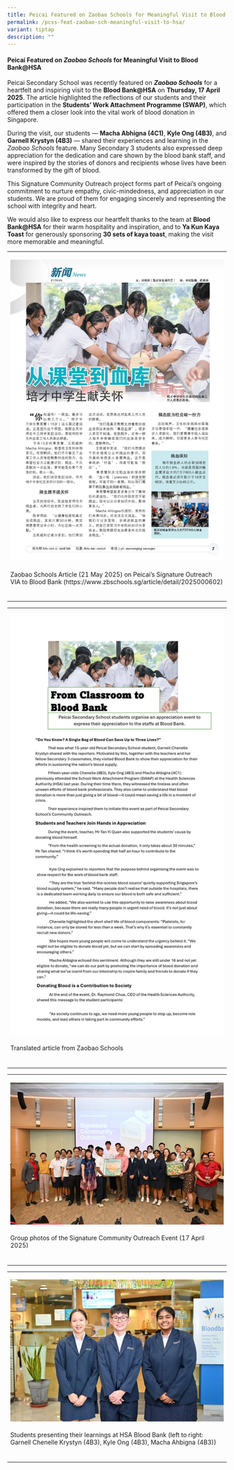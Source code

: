 ```yaml
---
title: Peicai Featured on Zaobao Schools for Meaningful Visit to Blood Bank@HSA
permalink: /pcss-feat-zaobao-sch-meaningful-visit-to-hsa/
variant: tiptap
description: ""
---
```

<h4><strong>Peicai Featured on <em>Zaobao Schools</em> for Meaningful Visit to Blood Bank@HSA</strong></h4>
<p>Peicai Secondary School was recently featured on <strong><em>Zaobao Schools</em></strong> for
a heartfelt and inspiring visit to the <strong>Blood Bank@HSA</strong> on <strong>Thursday, 17 April 2025</strong>.
The article highlighted the reflections of our students and their participation
in the <strong>Students’ Work Attachment Programme (SWAP)</strong>, which
offered them a closer look into the vital work of blood donation in Singapore.</p>
<p>During the visit, our students — <strong>Macha Abhigna (4C1)</strong>, <strong>Kyle Ong (4B3)</strong>,
and <strong>Garnell Krystyn (4B3)</strong> — shared their experiences and
learning in the <em>Zaobao Schools</em> feature. Many Secondary 3 students
also expressed deep appreciation for the dedication and care shown by the
blood bank staff, and were inspired by the stories of donors and recipients
whose lives have been transformed by the gift of blood.</p>
<p>This Signature Community Outreach project forms part of Peicai’s ongoing
commitment to nurture empathy, civic-mindedness, and appreciation in our
students. We are proud of them for engaging sincerely and representing
the school with integrity and heart.</p>
<p>We would also like to express our heartfelt thanks to the team at <strong>Blood Bank@HSA</strong> for
their warm hospitality and inspiration, and to <strong>Ya Kun Kaya Toast</strong> for
generously sponsoring <strong>30 sets of kaya toast</strong>, making the
visit more memorable and meaningful.</p>
<table style="minWidth: 25px">
<colgroup>
<col>
</colgroup>
<tbody>
<tr>
<th rowspan="1" colspan="1">
<p></p>
<div class="isomer-image-wrapper">
<img style="width: 100%" height="auto" width="100%" alt="" src="/images/Announcement/pcss_zbao_1.jpg">
</div>
</th>
</tr>
<tr>
<td rowspan="1" colspan="1">
<p>Zaobao Schools Article (21 May 2025) on Peicai’s Signature Outreach VIA
to Blood Bank (<a rel="noopener noreferrer nofollow" target="_blank">https://www.zbschools.sg/article/detail/2025000602</a>)</p>
</td>
</tr>
<tr>
<td rowspan="1" colspan="1">
<p></p>
</td>
</tr>
</tbody>
</table>
<table style="minWidth: 25px">
<colgroup>
<col>
</colgroup>
<tbody>
<tr>
<th rowspan="1" colspan="1">
<p></p>
<div class="isomer-image-wrapper">
<img style="width: 100%" height="auto" width="100%" alt="" src="/images/Announcement/pcss_zbao_6.jpg">
</div>
</th>
</tr>
<tr>
<td rowspan="1" colspan="1">
<p>Translated article from Zaobao Schools</p>
</td>
</tr>
<tr>
<td rowspan="1" colspan="1">
<p></p>
</td>
</tr>
</tbody>
</table>
<table style="minWidth: 25px">
<colgroup>
<col>
</colgroup>
<tbody>
<tr>
<th rowspan="1" colspan="1">
<p></p>
<div class="isomer-image-wrapper">
<img style="width: 100%" height="auto" width="100%" alt="" src="/images/Announcement/pcss_zbao_4.jpg">
</div>
</th>
</tr>
<tr>
<td rowspan="1" colspan="1">
<p>Group photos of the Signature Community Outreach Event (17 April 2025)</p>
</td>
</tr>
<tr>
<td rowspan="1" colspan="1">
<p></p>
</td>
</tr>
</tbody>
</table>
<table style="minWidth: 25px">
<colgroup>
<col>
</colgroup>
<tbody>
<tr>
<th rowspan="1" colspan="1">
<p></p>
<div class="isomer-image-wrapper">
<img style="width: 100%" height="auto" width="100%" alt="" src="/images/Announcement/pcss_zbao_5.jpg">
</div>
</th>
</tr>
<tr>
<td rowspan="1" colspan="1">
<p>Students presenting their learnings at HSA Blood Bank (left to right:
Garnell Chenelle Krystyn (4B3), Kyle Ong (4B3), Macha Ahbigna (4B3))</p>
</td>
</tr>
<tr>
<td rowspan="1" colspan="1">
<p></p>
</td>
</tr>
</tbody>
</table>
<p></p>
<p></p>
<p></p>
<p></p>
<p></p>
<p></p>
<p></p>
